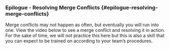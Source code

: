 ### Epilogue - Resolving Merge Conflicts {#epilogue-resolving-merge-conflicts}

Merge conflicts may not happen as often, but eventually you will run into one. View the video below to see a merge conflict and resolving it in action. For the sake of time, we will not practice this here but this is also a skill that you can expect to be trained on according to your team’s procedures.